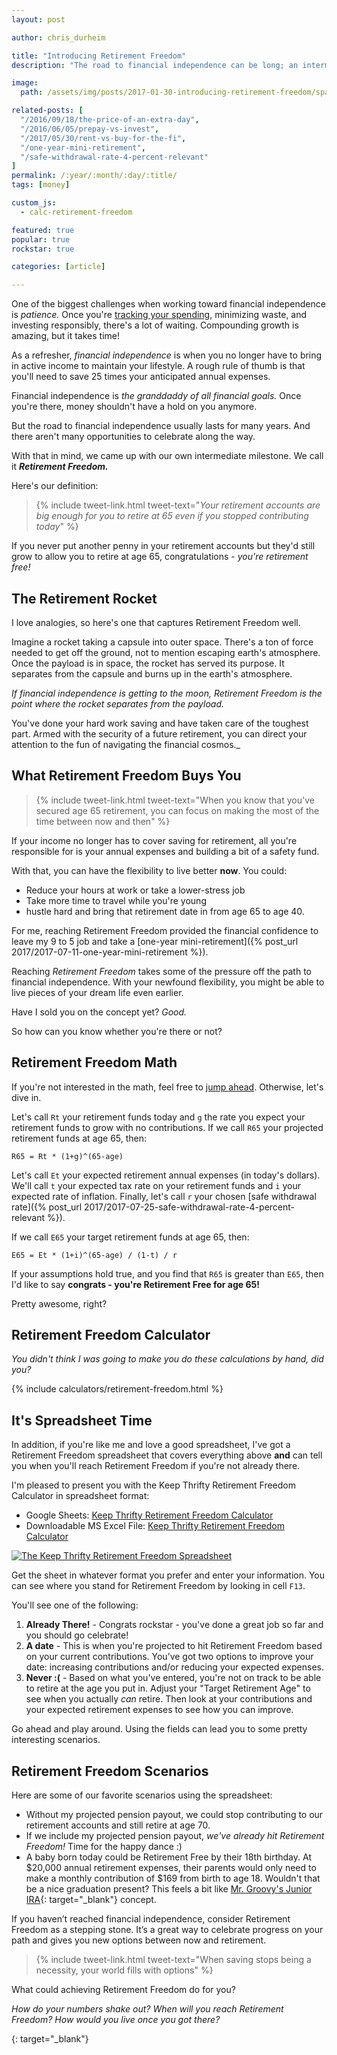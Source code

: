 ```yaml
---
layout: post

author: chris_durheim

title: "Introducing Retirement Freedom"
description: "The road to financial independence can be long; an intermediate step to celebrate is Retirement Freedom - never heard of it? That's because we made it up"

image:
  path: /assets/img/posts/2017-01-30-introducing-retirement-freedom/space-capsule.jpg

related-posts: [
  "/2016/09/18/the-price-of-an-extra-day",
  "/2016/06/05/prepay-vs-invest",
  "/2017/05/30/rent-vs-buy-for-the-fi",
  "/one-year-mini-retirement",
  "/safe-withdrawal-rate-4-percent-relevant"
]
permalink: /:year/:month/:day/:title/
tags: [money]

custom_js:
  - calc-retirement-freedom

featured: true
popular: true
rockstar: true

categories: [article]

---
```


One of the biggest challenges when working toward financial independence is _patience._ Once you're [tracking your spending](https://thrifty.keepthrifty.com), minimizing waste, and investing responsibly, there's a lot of waiting. Compounding growth is amazing, but it takes time!

As a refresher, _financial independence_ is when you no longer have to bring in active income to maintain your lifestyle. A rough rule of thumb is that you'll need to save 25 times your anticipated annual expenses.

Financial independence is _the granddaddy of all financial goals._ Once you're there, money shouldn't have a hold on you anymore.

But the road to financial independence usually lasts for many years. And there aren't many opportunities to celebrate along the way.

With that in mind, we came up with our own intermediate milestone. We call it ___Retirement Freedom.___

Here's our definition:

> {% include tweet-link.html tweet-text="_Your retirement accounts are big enough for you to retire at 65 even if you stopped contributing today_" %}

If you never put another penny in your retirement accounts but they'd still grow to allow you to retire at age 65, congratulations - _you're retirement free!_

## The Retirement Rocket

I love analogies, so here's one that captures Retirement Freedom well.

Imagine a rocket taking a capsule into outer space. There's a ton of force needed to get off the ground, not to mention escaping earth's atmosphere. Once the payload is in space, the rocket has served its purpose. It separates from the capsule and burns up in the earth's atmosphere.

_If financial independence is getting to the moon, Retirement Freedom is the point where the rocket separates from the payload._

You've done your hard work saving and have taken care of the toughest part. Armed with the security of a future retirement, you can direct your attention to the fun of navigating the financial cosmos._

## What Retirement Freedom Buys You

> {% include tweet-link.html tweet-text="When you know that you've secured age 65 retirement, you can focus on making the most of the time between now and then" %}

If your income no longer has to cover saving for retirement, all you're responsible for is your annual expenses and building a bit of a safety fund.

With that, you can have the flexibility to live better __now__. You could:

- Reduce your hours at work or take a lower-stress job
- Take more time to travel while you're young
- hustle hard and bring that retirement date in from age 65 to age 40.

For me, reaching Retirement Freedom provided the financial confidence to leave my 9 to 5 job and take a [one-year mini-retirement]({% post_url 2017/2017-07-11-one-year-mini-retirement %}).

Reaching _Retirement Freedom_ takes some of the pressure off the path to financial independence. With your newfound flexibility, you might be able to live pieces of your dream life even earlier.

Have I sold you on the concept yet? _Good._

So how can you know whether you're there or not?

## Retirement Freedom Math

If you're not interested in the math, feel free to [jump ahead](#its-spreadsheet-time). Otherwise, let's dive in.

Let's call `Rt` your retirement funds today and `g` the rate you expect your retirement funds to grow with no contributions. If we call `R65` your projected retirement funds at age 65, then:

    R65 = Rt * (1+g)^(65-age)

Let's call `Et` your expected retirement annual expenses (in today's dollars). We'll call `t` your expected tax rate on your retirement funds and `i` your expected rate of inflation. Finally, let's call `r` your chosen [safe withdrawal rate]({% post_url 2017/2017-07-25-safe-withdrawal-rate-4-percent-relevant %}).

If we call `E65` your target retirement funds at age 65, then:

    E65 = Et * (1+i)^(65-age) / (1-t) / r

If your assumptions hold true, and you find that `R65` is greater than `E65`, then I'd like to say __congrats - you're Retirement Free for age 65!__

Pretty awesome, right?

## Retirement Freedom Calculator

_You didn't think I was going to make you do these calculations by hand, did you?_

{% include calculators/retirement-freedom.html %}


## It's Spreadsheet Time

In addition, if you're like me and love a good spreadsheet, I've got a Retirement Freedom spreadsheet that covers everything above __and__ can tell you when you'll reach Retirement Freedom if you're not already there.

I'm pleased to present you with the Keep Thrifty Retirement Freedom Calculator in spreadsheet format:

- Google Sheets: [Keep Thrifty Retirement Freedom Calculator][spreadsheet]
- Downloadable MS Excel File: [Keep Thrifty Retirement Freedom Calculator]({{site.url}}/assets/spreadsheets/keep-thrifty-retirement-freedom.xlsx)

[![The Keep Thrifty Retirement Freedom Spreadsheet]({{site.url}}/assets/img/posts/2017-01-30-introducing-retirement-freedom/retirement-freedom-spreadsheet.jpg)][spreadsheet]

Get the sheet in whatever format you prefer and enter your information. You can see where you stand for Retirement Freedom by looking in cell `F13`.

You'll see one of the following:

1. __Already There!__ - Congrats rockstar - you've done a great job so far and you should go celebrate!
2. __A date__ - This is when you're projected to hit Retirement Freedom based on your current contributions. You’ve got two options to improve your date: increasing contributions and/or reducing your expected expenses.
3. __Never :(__ - Based on what you've entered, you're not on track to be able to retire at the age you put in. Adjust your "Target Retirement Age" to see when you actually _can_ retire. Then look at your contributions and your expected retirement expenses to see how you can improve.

Go ahead and play around. Using the fields can lead you to some pretty interesting scenarios.

## Retirement Freedom Scenarios

Here are some of our favorite scenarios using the spreadsheet:

- Without my projected pension payout, we could stop contributing to our retirement accounts and still retire at age 70.
- If we include my projected pension payout, _we've already hit Retirement Freedom!_ Time for the happy dance :)
- A baby born today could be Retirement Free by their 18th birthday. At $20,000 annual retirement expenses, their parents would only need to make a monthly contribution of $169 from birth to age 18. Wouldn't that be a nice graduation present? This feels a bit like [Mr. Groovy's Junior IRA](http://freedomisgroovy.com/junior-ira-nutshell/){: target="_blank"} concept.

If you haven’t reached financial independence, consider Retirement Freedom as a stepping stone. It’s a great way to celebrate progress on your path and gives you new options between now and retirement.

> {% include tweet-link.html tweet-text="When saving stops being a necessity, your world fills with options" %}

What could achieving Retirement Freedom do for you?

_How do your numbers shake out? When will you reach Retirement Freedom? How would you live once you got there?_

[spreadsheet]: https://docs.google.com/spreadsheets/d/17jDUnWwUz9rJyMUIv3W2QdP2J9MWMSsdL2AjuaZv3D0/copy?usp=sharing
{: target="_blank"}
